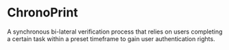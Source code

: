 # ChronoPrint
A synchronous bi-lateral verification process that relies on users completing a certain task within a preset timeframe to gain user authentication rights.
